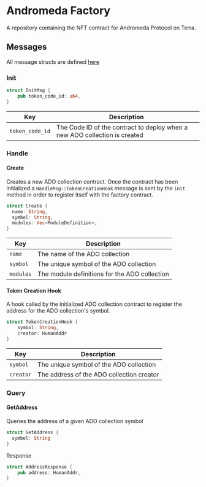 # Andromeda Factory

A repository containing the NFT contract for Andromeda Protocol on Terra.

## Messages
All message structs are defined [here](https://github.com/andromedaprotocol/andromeda-contracts/blob/main/packages/andromeda_protocol/src/factory.rs)

### Init

```rust
struct InitMsg {
    pub token_code_id: u64,
}
```

| Key | Description |
| --- | ----------- |
| `token_code_id` | The Code ID of the contract to deploy when a new ADO collection is created |


### Handle
#### Create
Creates a new ADO collection contract. Once the contract has been initialized a `HandleMsg::TokenCreationHook` message is sent by the `init` method in order to register itself with the factory contract.

```rust
struct Create {
  name: String,
  symbol: String,
  modules: Vec<ModuleDefinition>,
}
```

| Key | Description |
| --- | ----------- |
| `name` | The name of the ADO collection |
| `symbol` | The unique symbol of the ADO collection |
| `modules` | The module definitions for the ADO collection |

#### Token Creation Hook
A hook called by the initialized ADO collection contract to register the address for the ADO collection's symbol.

```rust
struct TokenCreationHook {
    symbol: String,
    creator: HumanAddr
}
```

| Key | Description |
| --- | ----------- |
| `symbol` | The unique symbol of the ADO collection |
| `creator` | The address of the ADO collection creator |


### Query
#### GetAddress
Queries the address of a given ADO collection symbol

```rust
struct GetAddress { 
  symbol: String
}
```

Response
```rust
struct AddressResponse {
    pub address: HumanAddr,
}
```

